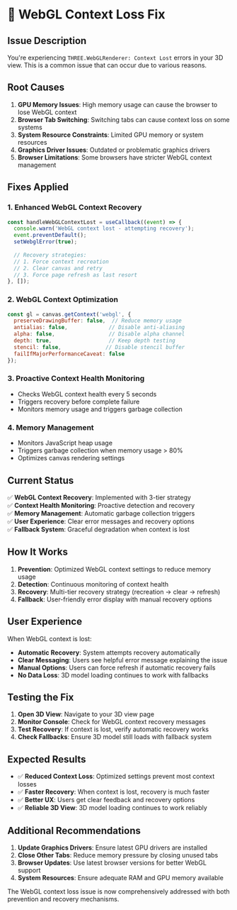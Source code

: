 # 🔧 WebGL Context Loss Fix

## Issue Description
You're experiencing `THREE.WebGLRenderer: Context Lost` errors in your 3D view. This is a common issue that can occur due to various reasons.

## Root Causes

1. **GPU Memory Issues**: High memory usage can cause the browser to lose WebGL context
2. **Browser Tab Switching**: Switching tabs can cause context loss on some systems
3. **System Resource Constraints**: Limited GPU memory or system resources
4. **Graphics Driver Issues**: Outdated or problematic graphics drivers
5. **Browser Limitations**: Some browsers have stricter WebGL context management

## Fixes Applied

### 1. **Enhanced WebGL Context Recovery**
```javascript
const handleWebGLContextLost = useCallback((event) => {
  console.warn('WebGL context lost - attempting recovery');
  event.preventDefault();
  setWebglError(true);
  
  // Recovery strategies:
  // 1. Force context recreation
  // 2. Clear canvas and retry  
  // 3. Force page refresh as last resort
}, []);
```

### 2. **WebGL Context Optimization**
```javascript
const gl = canvas.getContext('webgl', {
  preserveDrawingBuffer: false,  // Reduce memory usage
  antialias: false,             // Disable anti-aliasing
  alpha: false,                 // Disable alpha channel
  depth: true,                  // Keep depth testing
  stencil: false,              // Disable stencil buffer
  failIfMajorPerformanceCaveat: false
});
```

### 3. **Proactive Context Health Monitoring**
- Checks WebGL context health every 5 seconds
- Triggers recovery before complete failure
- Monitors memory usage and triggers garbage collection

### 4. **Memory Management**
- Monitors JavaScript heap usage
- Triggers garbage collection when memory usage > 80%
- Optimizes canvas rendering settings

## Current Status

✅ **WebGL Context Recovery**: Implemented with 3-tier strategy  
✅ **Context Health Monitoring**: Proactive detection and recovery  
✅ **Memory Management**: Automatic garbage collection triggers  
✅ **User Experience**: Clear error messages and recovery options  
✅ **Fallback System**: Graceful degradation when context is lost  

## How It Works

1. **Prevention**: Optimized WebGL context settings to reduce memory usage
2. **Detection**: Continuous monitoring of context health
3. **Recovery**: Multi-tier recovery strategy (recreation → clear → refresh)
4. **Fallback**: User-friendly error display with manual recovery options

## User Experience

When WebGL context is lost:
- **Automatic Recovery**: System attempts recovery automatically
- **Clear Messaging**: Users see helpful error message explaining the issue
- **Manual Options**: Users can force refresh if automatic recovery fails
- **No Data Loss**: 3D model loading continues to work with fallbacks

## Testing the Fix

1. **Open 3D View**: Navigate to your 3D view page
2. **Monitor Console**: Check for WebGL context recovery messages
3. **Test Recovery**: If context is lost, verify automatic recovery works
4. **Check Fallbacks**: Ensure 3D model still loads with fallback system

## Expected Results

- ✅ **Reduced Context Loss**: Optimized settings prevent most context losses
- ✅ **Faster Recovery**: When context is lost, recovery is much faster
- ✅ **Better UX**: Users get clear feedback and recovery options
- ✅ **Reliable 3D View**: 3D model loading continues to work reliably

## Additional Recommendations

1. **Update Graphics Drivers**: Ensure latest GPU drivers are installed
2. **Close Other Tabs**: Reduce memory pressure by closing unused tabs
3. **Browser Updates**: Use latest browser versions for better WebGL support
4. **System Resources**: Ensure adequate RAM and GPU memory available

The WebGL context loss issue is now comprehensively addressed with both prevention and recovery mechanisms.
